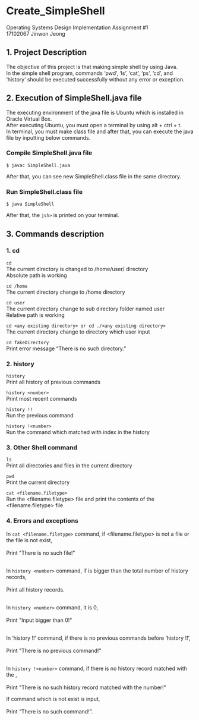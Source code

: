 # Create_SimpleShell
Operating Systems Design Implementation Assignment #1<br>
17102067 Jinwon Jeong

## 1. Project Description
The objective of this project is that making simple shell by using Java. <br>
In the simple shell program, commands ‘pwd’, ‘ls’, ‘cat’, ‘ps’, ‘cd’, and ‘history’ should be executed successfully without any error or exception. <br>

## 2. Execution of SimpleShell.java file
The executing environment of the java file is Ubuntu which is installed in Oracle Virtual Box.<br>
After executing Ubuntu, you must open a terminal by using alt + ctrl + t. <br>
In terminal, you must make class file and after that, you can execute the java file by inputting below commands.<br>
### Compile SimpleShell.java file<br>
```
$ javac SimpleShell.java
```
After that, you can see new SimpleShell.class file in the same directory.<br>
### Run SimpleShell.class file
```
$ java SimpleShell
```
After that, the ```jsh>``` is printed on your terminal.

## 3. Commands description
### 1. cd

```cd```<br>
   The current directory is changed to /home/user/ directory<br>
   Absolute path is working<br>
   
```cd /home```<br>
	The current directory change to /home directory<br>
    
```cd user```<br>
	The current directory change to sub directory folder named user<br>
	Relative path is working<br>
    
```cd <any existing directory> or cd ./<any existing directory>```<br>
	The current directory change to <any existing directory> directory which user input<br>
	
```cd fakeDirectory```<br>
	Print error message “There is no such directory.”<br>
### 2. history

```history```<br>
	Print all history of previous commands<br>
	
```history <number>```<br>
	Print most recent <number> commands<br>
	
```history !!```<br>
	Run the previous command<br>
	
```history !<number>```<br>
	Run the command which matched with <number> index in the history<br>
	
### 3. Other Shell command

```ls```<br>
	Print all directories and files in the current directory<br>
	
```pwd```<br>
	Print the current directory<br>
	
```cat <filename.filetype>```<br>
	Run the <filename.filetype> file and print the contents of the <filename.filetype> file<br>
### 4. Errors and exceptions

In ```cat <filename.filetype>``` command, if <filename.filetype> is not a file or the file is not exist,<br>
	<br>Print "There is no such file!"<br><br>
	
In ```history <number>``` command, if <number> is bigger than the total number of history records,<br>
	<br>Print all history records.<br><br>
	
In ```history <number>``` command, it <number> is 0,<br>
	<br>Print "Input bigger than 0!"<br><br>

In ‘history !!’ command, if there is no previous commands before ‘history !!’,<br>
	<br>Print "There is no previous command!"<br><br>
	
In ```history !<number>``` command, if there is no history record matched with the <number>, <br>
	<br>Print "There is no such history record matched with the number!"<br>
	
If command which is not exist is input,<br>
	<br>Print “There is no such command!”.<br><br>


